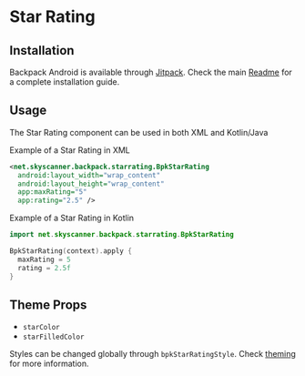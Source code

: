 # Star Rating

## Installation

Backpack Android is available through [Jitpack](https://jitpack.io/#Skyscanner/backpack-android). Check the main [Readme](https://github.com/skyscanner/backpack-android#installation) for a complete installation guide.

## Usage

The Star Rating component can be used in both XML and Kotlin/Java

Example of a Star Rating in XML

```xml
<net.skyscanner.backpack.starrating.BpkStarRating
  android:layout_width="wrap_content"
  android:layout_height="wrap_content"
  app:maxRating="5"
  app:rating="2.5" />
```

Example of a Star Rating in Kotlin

```Kotlin
import net.skyscanner.backpack.starrating.BpkStarRating

BpkStarRating(context).apply {
  maxRating = 5
  rating = 2.5f
}
```

## Theme Props

- `starColor`
- `starFilledColor`

Styles can be changed globally through `bpkStarRatingStyle`. Check [theming](https://github.com/Skyscanner/backpack-android/blob/main/docs/THEMING.md) for more information.
